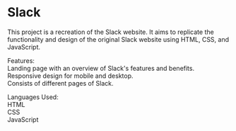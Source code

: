 # Slack
This project is a recreation of the Slack website. It aims to replicate the functionality and design of the original Slack website using HTML, CSS, and JavaScript.

Features:<br>
Landing page with an overview of Slack's features and benefits.<br>
Responsive design for mobile and desktop.<br>
Consists of different pages of Slack.<br>

Languages Used:<br>
HTML<br>
CSS<br>
JavaScript<br>

